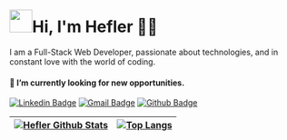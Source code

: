 
<link href="style.css" rel="stylesheet"></link>

<link rel="preconnect" href="https://fonts.gstatic.com">
<link href="https://fonts.googleapis.com/css2?family=Cutive+Mono&display=swap" rel="stylesheet"> 
<p align="center">

  # <img src="https://media.giphy.com/media/du3J3cXyzhj75IOgvA/giphy.gif" width="40px">Hi, I'm Hefler 👨‍💻

  I am a Full-Stack Web Developer, passionate about technologies, and in constant love with the world of coding.

  #### 🔭 I’m currently looking for new opportunities.
  
[![Linkedin Badge](https://img.shields.io/badge/-LinkedIn-blue?style=flat-square&logo=linkedin&link=https://www.linkedin.com/in/heflerdev/)](https://www.linkedin.com/in/heflerdev/)
[![Gmail Badge](https://img.shields.io/badge/-heflerdev@gmail.com-c14438?style=flat-square&logo=Gmail&logoColor=white)](mailto:heflerdev@gmail.com)
[![Github Badge](https://img.shields.io/badge/-P.Website-blueviolet?style=flat-square&logo=github)](https://heflerdev.herokuapp.com)

|[![Hefler Github Stats](https://github-readme-stats.vercel.app/api?username=heflerdev&show_icons=true&theme=buefy)](https://github.com/anuraghazra/github-readme-stats) |  [![Top Langs](https://github-readme-stats.vercel.app/api/top-langs/?username=heflerdev&layout=compact)](https://github.com/anuraghazra/github-readme-stats) |
|--|--|

